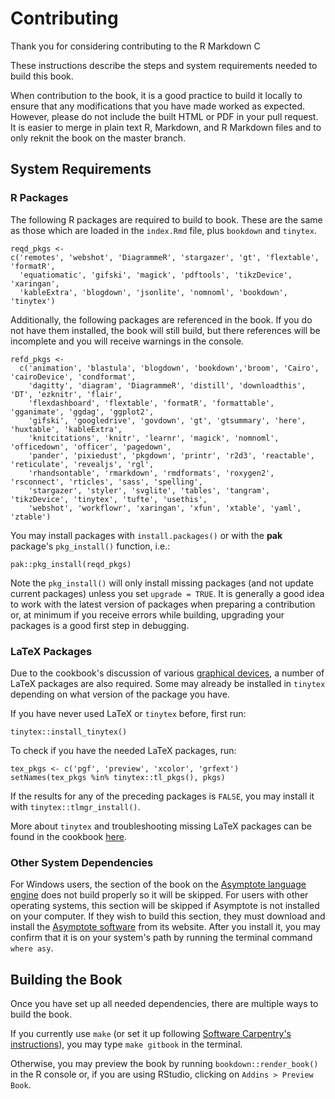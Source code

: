 # Contributing

Thank you for considering contributing to the R Markdown C

These instructions describe the steps and system requirements needed to build this book. 

When contribution to the book, it is a good practice to build it locally to ensure that any modifications that you have made worked as expected. However, please do not include the built HTML or PDF in your pull request. It is easier to merge in plain text R, Markdown, and R Markdown files and to only reknit the book on the master branch. 

## System Requirements

### R Packages

The following R packages are required to build to book. These are the same as those which are loaded in the `index.Rmd` file, plus `bookdown` and `tinytex`.

```
reqd_pkgs <-
c('remotes', 'webshot', 'DiagrammeR', 'stargazer', 'gt', 'flextable', 'formatR',
  'equatiomatic', 'gifski', 'magick', 'pdftools', 'tikzDevice', 'xaringan',
  'kableExtra', 'blogdown', 'jsonlite', 'nomnoml', 'bookdown', 'tinytex')
```

Additionally, the following packages are referenced in the book. If you do not have them installed, the book will still build, but there references will be incomplete and you will receive warnings in the console. 

```
refd_pkgs <- 
  c('animation', 'blastula', 'blogdown', 'bookdown','broom', 'Cairo', 'cairoDevice', 'condformat',
    'dagitty', 'diagram', 'DiagrammeR', 'distill', 'downloadthis', 'DT', 'ezknitr', 'flair',
    'flexdashboard', 'flextable', 'formatR', 'formattable', 'gganimate', 'ggdag', 'ggplot2', 
    'gifski', 'googledrive', 'govdown', 'gt', 'gtsummary', 'here', 'huxtable', 'kableExtra', 
    'knitcitations', 'knitr', 'learnr', 'magick', 'nomnoml', 'officedown', 'officer', 'pagedown',
    'pander', 'pixiedust', 'pkgdown', 'printr', 'r2d3', 'reactable', 'reticulate', 'revealjs', 'rgl',
    'rhandsontable', 'rmarkdown', 'rmdformats', 'roxygen2', 'rsconnect', 'rticles', 'sass', 'spelling', 
    'stargazer', 'styler', 'svglite', 'tables', 'tangram', 'tikzDevice', 'tinytex', 'tufte', 'usethis',
    'webshot', 'workflowr', 'xaringan', 'xfun', 'xtable', 'yaml', 'ztable')
```

You may install packages with `install.packages()` or with the **pak** package's `pkg_install()` function, i.e.:

```
pak::pkg_install(reqd_pkgs)
```

Note the `pkg_install()` will only install missing packages (and not update current packages) unless you set `upgrade = TRUE`. It is generally a good idea to work with the latest version of packages when preparing a contribution or, at minimum if you receive errors while building, upgrading your packages is a good first step in debugging.

### LaTeX Packages

Due to the cookbook's discussion of various [graphical devices](https://bookdown.org/yihui/rmarkdown-cookbook/graphical-device.html), a number of LaTeX packages are also required. Some may already be installed in `tinytex` depending on what version of the package you have.

If you have never used LaTeX or `tinytex` before, first run:

```
tinytex::install_tinytex()
```

To check if you have the needed LaTeX packages, run:

```
tex_pkgs <- c('pgf', 'preview', 'xcolor', 'grfext')
setNames(tex_pkgs %in% tinytex::tl_pkgs(), pkgs)
```

If the results for any of the preceding packages is `FALSE`, you may install it with `tinytex::tlmgr_install()`. 

More about `tinytex` and troubleshooting missing LaTeX packages can be found in the cookbook [here](https://bookdown.org/yihui/rmarkdown-cookbook/install-latex-pkgs.html). 

### Other System Dependencies

For Windows users, the section of the book on the [Asymptote language engine](https://bookdown.org/yihui/rmarkdown-cookbook/eng-asy.html) does not build properly so it will be skipped. For users with other operating systems, this section will be skipped if Asymptote is not installed on your computer. If they wish to build this section, they must download and install the [Asymptote software](https://asymptote.sourceforge.io/) from its website. After you install it, you may confirm that it is on your system's path by running the terminal command `where asy`.

## Building the Book

Once you have set up all needed dependencies, there are multiple ways to build the book. 

If you currently use `make` (or set it up following [Software Carpentry's instructions](https://swcarpentry.github.io/make-novice/)), you may type `make gitbook` in the terminal. 

Otherwise, you may preview the book by running `bookdown::render_book()` in the R console or, if you are using RStudio, clicking on `Addins > Preview Book`. 


